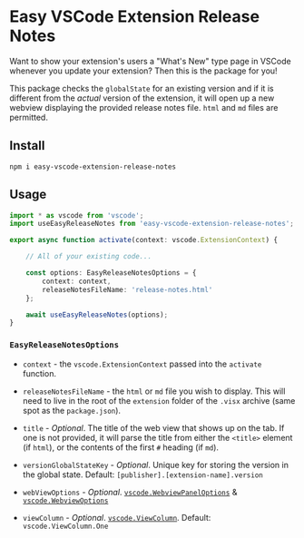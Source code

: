 # Easy VSCode Extension Release Notes

Want to show your extension's users a "What's New" type page in VSCode whenever you update your extension? Then this is the package for you!

This package checks the `globalState` for an existing version and if it is different from the _actual_ version of the extension, it will open up a new webview displaying the provided release notes file. `html` and `md` files are permitted.

## Install

`npm i easy-vscode-extension-release-notes`

## Usage

```ts
import * as vscode from 'vscode';
import useEasyReleaseNotes from 'easy-vscode-extension-release-notes';

export async function activate(context: vscode.ExtensionContext) {

    // All of your existing code...

    const options: EasyReleaseNotesOptions = {
        context: context,
        releaseNotesFileName: 'release-notes.html'
    };

    await useEasyReleaseNotes(options);
}
```

### `EasyReleaseNotesOptions`

- `context` - the `vscode.ExtensionContext` passed into the `activate` function.

- `releaseNotesFileName` - the `html` or `md` file you wish to display. This will need to live in the root of the `extension` folder of the `.visx` archive (same spot as the `package.json`).

- `title` - _Optional_. The title of the web view that shows up on the tab. If one is not provided, it will parse the title from either the `<title>` element (if `html`), or the contents of the first `#` heading (if `md`).

- `versionGlobalStateKey` - _Optional_. Unique key for storing the version in the global state. Default: `[publisher].[extension-name].version`

- `webViewOptions` - _Optional_. [`vscode.WebviewPanelOptions`](https://code.visualstudio.com/api/references/vscode-api#WebviewPanelOptions) & [`vscode.WebviewOptions`](https://code.visualstudio.com/api/references/vscode-api#WebviewOptions)

- `viewColumn` - _Optional_. [`vscode.ViewColumn`](https://code.visualstudio.com/api/references/vscode-api#ViewColumn). Default: `vscode.ViewColumn.One`
